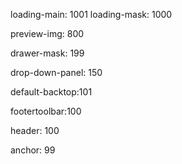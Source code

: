 loading-main: 1001
loading-mask: 1000

preview-img: 800

drawer-mask: 199

drop-down-panel: 150

default-backtop:101

footertoolbar:100

header: 100

anchor: 99